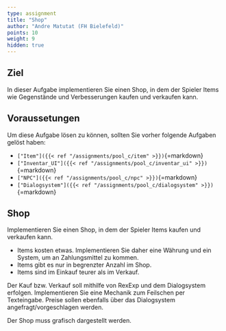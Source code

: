 ```yaml
---
type: assignment
title: "Shop"
author: "Andre Matutat (FH Bielefeld)"
points: 10
weight: 9
hidden: true
---
```


## Ziel

In dieser Aufgabe implementieren Sie einen Shop, in dem der Spieler Items wie Gegenstände und Verbesserungen kaufen und verkaufen kann.

## Voraussetungen

Um diese Aufgabe lösen zu können, sollten Sie vorher folgende Aufgaben gelöst haben:
-   `["Item"]({{< ref "/assignments/pool_c/item" >}})`{=markdown}
-   `["Inventar_UI"]({{< ref "/assignments/pool_c/inventar_ui" >}})`{=markdown}
-   `["NPC"]({{< ref "/assignments/pool_c/npc" >}})`{=markdown}
-   `["Dialogsystem"]({{< ref "/assignments/pool_c/dialogsystem" >}})`{=markdown}

## Shop

Implementieren Sie einen Shop, in dem der Spieler Items kaufen und verkaufen kann.

-   Items kosten etwas. Implementieren Sie daher eine Währung und ein System, um an Zahlungsmittel zu kommen.
-   Items gibt es nur in begrenzter Anzahl im Shop.
-   Items sind im Einkauf teurer als im Verkauf.

Der Kauf bzw. Verkauf soll mithilfe von RexExp und dem Dialogsystem erfolgen. Implementieren Sie eine Mechanik zum Feilschen per Texteingabe. Preise sollen ebenfalls über das Dialogsystem angefragt/vorgeschlagen werden.

Der Shop muss grafisch dargestellt werden.
